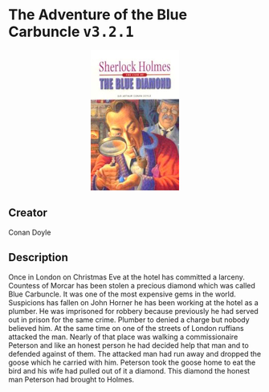 
# The Adventure of the Blue Carbuncle <kbd>v3.2.1</kbd>

<center>
  <img src="./cover-1024.jpg"/>
</center>

## Creator
Conan Doyle

## Description
Once in London on Christmas Eve at the hotel has committed a larceny. Countess of Morcar has been stolen a precious diamond which was called Blue Carbuncle. It was one of the most expensive gems in the world. Suspicions has fallen on John Horner he has been working at the hotel as a plumber. He was imprisoned for robbery because previously he had served out in prison for the same crime. Plumber to denied a charge but nobody believed him. At the same time on one of the streets of London ruffians attacked the man. Nearly of that place was walking a commissionaire Peterson and like an honest person he had decided help that man and to defended against of them. The attacked man had run away and dropped the goose which he carried with him. Peterson took the goose home to eat the bird and his wife had pulled out of it a diamond. This diamond the honest man Peterson had brought to Holmes.
